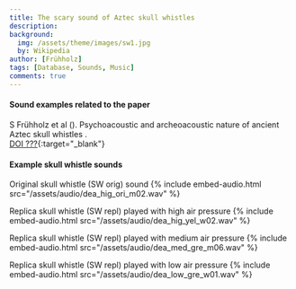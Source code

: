 ```yaml
---
title: The scary sound of Aztec skull whistles
description:
background:
  img: /assets/theme/images/sw1.jpg
  by: Wikipedia
author: [Frühholz]
tags: [Database, Sounds, Music]
comments: true
---
```


#### Sound examples related to the paper
S Frühholz et al (). Psychoacoustic and archeoacoustic nature of ancient Aztec skull whistles .
<br />
[DOI ???](){:target="_blank"}
<br />

#### Example skull whistle sounds
Original skull whistle (SW orig) sound
{% include embed-audio.html src="/assets/audio/dea_hig_ori_m02.wav" %}

Replica skull whistle (SW repl) played with high air pressure
{% include embed-audio.html src="/assets/audio/dea_hig_yel_w02.wav" %}

Replica skull whistle (SW repl) played with medium air pressure
{% include embed-audio.html src="/assets/audio/dea_med_gre_m06.wav" %}

Replica skull whistle (SW repl) played with low air pressure
{% include embed-audio.html src="/assets/audio/dea_low_gre_w01.wav" %}
